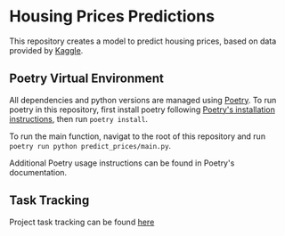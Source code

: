# Housing Prices Predictions

This repository creates a model to predict housing prices, based on data
provided by [Kaggle](https://www.kaggle.com/competitions/house-prices-advanced-regression-techniques).

## Poetry Virtual Environment

All dependencies and python versions are managed using [Poetry](https://python-poetry.org/docs/). To run poetry in this 
repository, first install poetry following [Poetry's installation instructions](https://python-poetry.org/docs/#installation), 
then run `poetry install`.

To run the main function, navigat to the root of this repository and run `poetry run python predict_prices/main.py`.

Additional Poetry usage instructions can be found in Poetry's documentation.

## Task Tracking

Project task tracking can be found [here](https://github.com/users/TonyLouwagie/projects/1)
